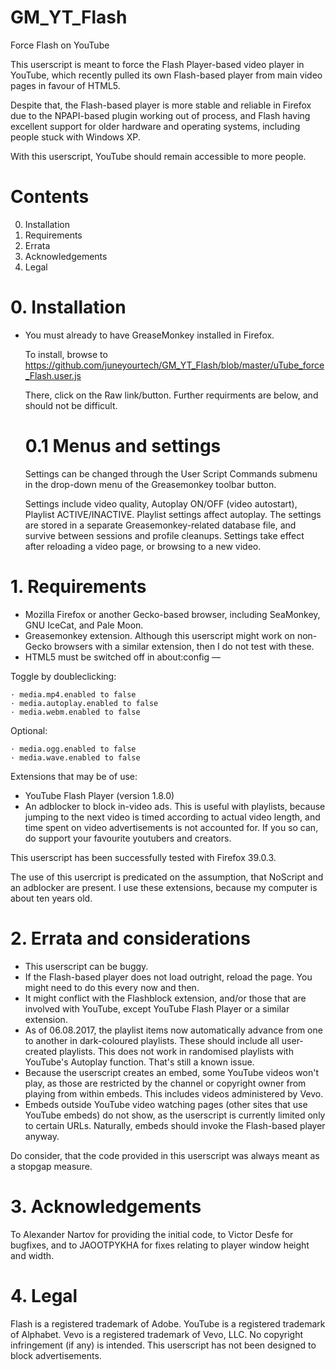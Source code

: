 # GM_YT_Flash
Force Flash on YouTube

This userscript is meant to force the Flash Player-based video player in YouTube, which recently pulled its own Flash-based player from main video pages in favour of HTML5.

Despite that, the Flash-based player is more stable and reliable in Firefox due to the NPAPI-based plugin working out of process, and Flash having excellent support for older hardware and operating systems, including people stuck with Windows XP.

With this userscript, YouTube should remain accessible to more people.

# Contents
0. Installation
1. Requirements
2. Errata
3. Acknowledgements
4. Legal

# 0. Installation
   * You must already to have GreaseMonkey installed in Firefox.
   
     To install, browse to 
     https://github.com/juneyourtech/GM_YT_Flash/blob/master/uTube_force_Flash.user.js
     
     There, click on the Raw link/button. Further requirments are below, and should not be difficult.
     
     # 0.1 Menus and settings
     
     Settings can be changed through the User Script Commands submenu in the drop-down menu of the Greasemonkey toolbar button.
     
     Settings include video quality, Autoplay ON/OFF (video autostart), Playlist ACTIVE/INACTIVE. Playlist settings affect autoplay. The settings are stored in a separate Greasemonkey-related database file, and survive between sessions and profile cleanups. Settings take effect after reloading a video page, or browsing to a new video.

# 1. Requirements

   * Mozilla Firefox or another Gecko-based browser, including SeaMonkey, GNU IceCat, and Pale Moon.
   * Greasemonkey extension. Although this userscript might work on non-Gecko browsers with a similar extension, then I do not test with these.
   * HTML5 must be switched off in about:config —
   
   Toggle by doubleclicking:
   
    · media.mp4.enabled to false
    · media.autoplay.enabled to false
    · media.webm.enabled to false 
   
   Optional:
   
    · media.ogg.enabled to false
    · media.wave.enabled to false
   
   Extensions that may be of use:
   * YouTube Flash Player (version 1.8.0)
   * An adblocker to block in-video ads. This is useful with playlists, because jumping to the next video is timed according to actual video length, and time spent on video advertisements is not accounted for. If you so can, do support your favourite youtubers and creators.

   This userscript has been successfully tested with Firefox 39.0.3.

   The use of this usercript is predicated on the assumption, that NoScript and an adblocker are present. I use these extensions, because my computer is about ten years old.

# 2. Errata and considerations

   * This userscript can be buggy.
   * If the Flash-based player does not load outright, reload the page. You might need to do this every now and then.
   * It might conflict with the Flashblock extension, and/or those that are involved with YouTube, except YouTube Flash Player or a similar extension.
   * As of 06.08.2017, the playlist items now automatically advance from one to another in dark-coloured playlists. These should include all user-created playlists. This does not work in randomised playlists with YouTube's Autoplay function. That's still a known issue.
   * Because the userscript creates an embed, some YouTube videos won't play, as those are restricted by the channel or copyright owner from playing from within embeds. This includes videos administered by Vevo.
   * Embeds outside YouTube video watching pages (other sites that use YouTube embeds) do not show, as the userscript is currently limited only to certain URLs. Naturally, embeds should invoke the Flash-based player anyway.

   Do consider, that the code provided in this userscript was always meant as a stopgap measure.

# 3. Acknowledgements

   To Alexander Nartov for providing the initial code, to Victor Desfe for bugfixes, and to JAOOTPYKHA for fixes relating to player window height and width.

# 4. Legal

   Flash is a registered trademark of Adobe. YouTube is a registered trademark of Alphabet. Vevo is a registered trademark of Vevo, LLC. No copyright infringement (if any) is intended. This userscript has not been designed to block advertisements.
